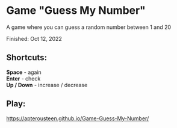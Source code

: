 # Game "Guess My Number"
A game where you can guess a random number between 1 and 20  
  
Finished: Oct 12, 2022

## **Shortcuts:**
**Space** - again  
**Enter** - check  
**Up / Down** - increase / decrease  

## Play: 
https://apterousteen.github.io/Game-Guess-My-Number/
